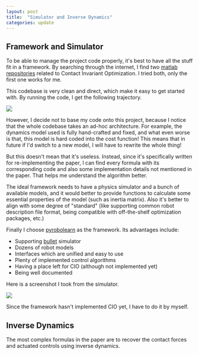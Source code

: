 ```yaml
---
layout: post
title:  "Simulator and Inverse Dynamics"
categories: update
---
```

## Framework and Simulator
To be able to manage the project code properly, it's best to have all the stuff fit in a framework.
By searching through the internet, I find two [matlab](https://github.com/robbierolin/Contact-Invariant-Optimization-Project) [repositories](https://github.com/rshum19/CIO) related to Contact Invariant Optimization.
I tried both, only the first one works for me.

This codebase is very clean and direct, which make it easy to get started with.
By running the code, I get the following trajectory.

<img src="{{site.baseurl}}/assets/2021-2-10-cio.png">

However, I decide not to base my code onto this project, because I notice that the whole codebase takes an ad-hoc architecture.
For example, the dynamics model used is fully hand-crafted and fixed, and what even worse is that, this model is hard coded into the cost function!
This means that in future if I'd switch to a new model, I will have to rewrite the whole thing!

But this doesn't mean that it's useless.
Instead, since it's specifically written for re-implementing the paper, I can find every formula with its corresponding code and also some implementation details not mentioned in the paper.
That helps me understand the algorithm better.

The ideal framework needs to have a physics simulator and a bunch of available models, and it would better to provide functions to calculate some essential properties of the model (such as inertia matrix).
Also it's better to align with some degree of "standard" (like supporting common robot description file format, being compatible with off-the-shelf optimization packages, etc.)

Finally I choose [pyrobolearn](https://robotlearn.github.io/pyrobolearn/) as the framework.
Its advantages include:
- Supporting [bullet](https://pybullet.org/wordpress/) simulator
- Dozens of robot models
- Interfaces which are unified and easy to use
- Plenty of implemented control algorithms
- Having a place left for CIO (although not implemented yet)
- Being well documented

Here is a screenshot I took from the simulator.

<img src="{{site.baseurl}}/assets/2021-2-10-bullet.png">

Since the framework hasn't implemented CIO yet, I have to do it by myself.

## Inverse Dynamics
The most complex formulas in the paper are to recover the contact forces and actuated controls using inverse dynamics.